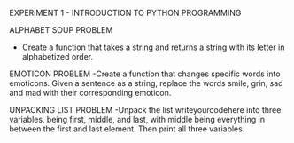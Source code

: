 EXPERIMENT 1 - INTRODUCTION TO PYTHON PROGRAMMING

ALPHABET SOUP PROBLEM
- Create a function that takes a string and returns a string with its letter in alphabetized order.

EMOTICON PROBLEM
-Create a function that changes specific words into emoticons. Given a sentence as a string, replace the words smile, grin, sad and mad with their corresponding emoticon.

UNPACKING LIST PROBLEM
-Unpack the list writeyourcodehere into three variables, being first, middle, and last, with middle being everything in between the first and last element. Then print all three variables.



